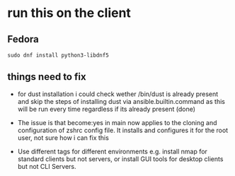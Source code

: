 # run this on the client

## Fedora

`sudo dnf install python3-libdnf5`

## things need to fix

- for dust installation i could check wether /bin/dust is already present and skip the steps of installing dust via ansible.builtin.command 
as this will be run every time regardless if its already present (done)
- The issue is that become:yes in main now applies to the cloning and configuration of zshrc config file. It installs and configures it for the root user, 
not sure how i can fix this


- Use different tags for different environments e.g. install nmap for standard clients but not servers, or install GUI tools for desktop clients but not CLI Servers.
